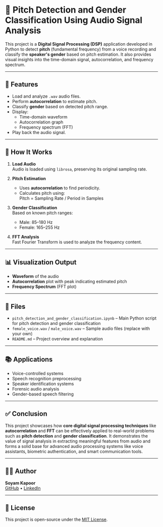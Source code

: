 # 🎵 Pitch Detection and Gender Classification Using Audio Signal Analysis

This project is a **Digital Signal Processing (DSP)** application developed in Python to detect **pitch** (fundamental frequency) from a voice recording and classify the **speaker's gender** based on pitch estimation. It also provides visual insights into the time-domain signal, autocorrelation, and frequency spectrum.

---

## 📌 Features

- Load and analyze `.wav` audio files.
- Perform **autocorrelation** to estimate pitch.
- Classify **gender** based on detected pitch range.
- Display:
  - Time-domain waveform
  - Autocorrelation graph
  - Frequency spectrum (FFT)
- Play back the audio signal.

---

## 🧠 How It Works

1. **Load Audio**  
   Audio is loaded using `librosa`, preserving its original sampling rate.

2. **Pitch Estimation**  
   - Uses **autocorrelation** to find periodicity.
   - Calculates pitch using:  
     Pitch = Sampling Rate / Period in Samples

3. **Gender Classification**  
   Based on known pitch ranges:
   - Male: 85–180 Hz  
   - Female: 165–255 Hz

4. **FFT Analysis**  
   Fast Fourier Transform is used to analyze the frequency content.

---

## 📊 Visualization Output

- **Waveform** of the audio
- **Autocorrelation** plot with peak indicating estimated pitch
- **Frequency Spectrum** (FFT plot)

---

## 📂 Files

- `pitch_detection_and_gender_classification.ipynb` – Main Python script for pitch detection and gender classification  
- `female_voice.wav` / `male_voice.wav` – Sample audio files (replace with your own)  
- `README.md` – Project overview and explanation

---

## 📚 Applications

- Voice-controlled systems  
- Speech recognition preprocessing  
- Speaker identification systems  
- Forensic audio analysis  
- Gender-based speech filtering

---

## ✅ Conclusion

This project showcases how **core digital signal processing techniques** like **autocorrelation** and **FFT** can be effectively applied to real-world problems such as **pitch detection** and **gender classification**. It demonstrates the value of signal analysis in extracting meaningful features from audio and forms a solid base for advanced audio processing systems like voice assistants, biometric authentication, and smart communication tools.

---

## 🧑‍💻 Author

**Soyam Kapoor**  
[GitHub](https://github.com/SoyamKapoor) • [LinkedIn](https://www.linkedin.com/in/soyamkapoor)

---

## 📜 License

This project is open-source under the [MIT License](LICENSE).
